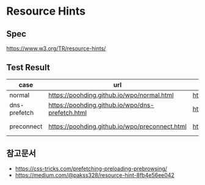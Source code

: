 # Resource Hints

## Spec
https://www.w3.org/TR/resource-hints/

## Test Result
| case         | url                                              | webpagetest           | waterfall                                                                                                             |
|--------------|--------------------------------------------------|-----------------------|-----------------------------------------------------------------------------------------------------------------------|
| normal       | https://poohding.github.io/wpo/normal.html       | http://bit.ly/2CWcMdB | ![normal](https://user-images.githubusercontent.com/22700874/50769326-f1bc8800-12c6-11e9-9714-83d907f5fa0e.png)       |
| dns-prefetch | https://poohding.github.io/wpo/dns-prefetch.html | http://bit.ly/2CUFLOU | ![dns-prefetch](https://user-images.githubusercontent.com/22700874/50769352-0e58c000-12c7-11e9-970e-b5b84ca6f904.png) |
| preconnect   | https://poohding.github.io/wpo/preconnect.html   | http://bit.ly/2CV8gMg | ![preconnect](https://user-images.githubusercontent.com/22700874/50769358-1153b080-12c7-11e9-8df1-3fa279bddc73.png)   |

## 참고문서
- https://css-tricks.com/prefetching-preloading-prebrowsing/
- https://medium.com/@pakss328/resource-hint-8fb4e56ee042
